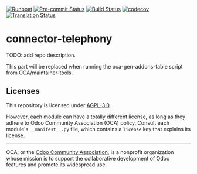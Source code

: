 
[![Runboat](https://img.shields.io/badge/runboat-Try%20me-875A7B.png)](https://runboat.odoo-community.org/builds?repo=OCA/connector-telephony&target_branch=15.0)
[![Pre-commit Status](https://github.com/OCA/connector-telephony/actions/workflows/pre-commit.yml/badge.svg?branch=15.0)](https://github.com/OCA/connector-telephony/actions/workflows/pre-commit.yml?query=branch%3A15.0)
[![Build Status](https://github.com/OCA/connector-telephony/actions/workflows/test.yml/badge.svg?branch=15.0)](https://github.com/OCA/connector-telephony/actions/workflows/test.yml?query=branch%3A15.0)
[![codecov](https://codecov.io/gh/OCA/connector-telephony/branch/15.0/graph/badge.svg)](https://codecov.io/gh/OCA/connector-telephony)
[![Translation Status](https://translation.odoo-community.org/widgets/connector-telephony-15-0/-/svg-badge.svg)](https://translation.odoo-community.org/engage/connector-telephony-15-0/?utm_source=widget)

<!-- /!\ do not modify above this line -->

# connector-telephony

TODO: add repo description.

<!-- /!\ do not modify below this line -->

<!-- prettier-ignore-start -->

[//]: # (addons)

This part will be replaced when running the oca-gen-addons-table script from OCA/maintainer-tools.

[//]: # (end addons)

<!-- prettier-ignore-end -->

## Licenses

This repository is licensed under [AGPL-3.0](LICENSE).

However, each module can have a totally different license, as long as they adhere to Odoo Community Association (OCA)
policy. Consult each module's `__manifest__.py` file, which contains a `license` key
that explains its license.

----
OCA, or the [Odoo Community Association](http://odoo-community.org/), is a nonprofit
organization whose mission is to support the collaborative development of Odoo features
and promote its widespread use.
